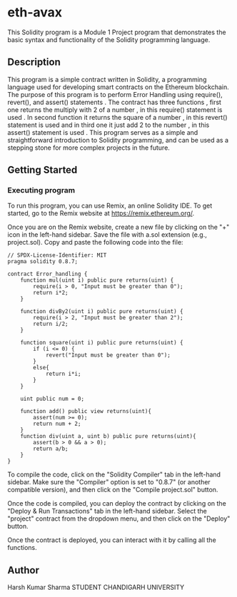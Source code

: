 # eth-avax


This Solidity program is a Module 1  Project program that demonstrates the basic syntax and functionality of the Solidity programming language.
## Description

This program is a simple contract written in Solidity, a programming language used for developing smart contracts on the Ethereum blockchain. The purpose of this program is to perform Error Handling using require(), revert(), and assert() statements . The contract has three functions , first one returns the multiply with 2 of a number , in this require() statement is used . In second function it returns the square of a number , in this revert() statement is used and in third one it just add 2 to the number , in this assert() statement is used . This program serves as a simple and straightforward introduction to Solidity programming, and can be used as a stepping stone for more complex projects in the future.

## Getting Started

### Executing program

To run this program, you can use Remix, an online Solidity IDE. To get started, go to the Remix website at https://remix.ethereum.org/.

Once you are on the Remix website, create a new file by clicking on the "+" icon in the left-hand sidebar. Save the file with a.sol extension (e.g., project.sol). Copy and paste the following code into the file:

```solidity
// SPDX-License-Identifier: MIT
pragma solidity 0.8.7;

contract Error_handling {
    function mul(uint i) public pure returns(uint) {
        require(i > 0, "Input must be greater than 0");
        return i*2;
    }

    function divBy2(uint i) public pure returns(uint) {
        require(i > 2, "Input must be greater than 2");
        return i/2;
    }

    function square(uint i) public pure returns(uint) {
        if (i <= 0) {
            revert("Input must be greater than 0");
        }
        else{
            return i*i;
        }
    }

    uint public num = 0;

    function add() public view returns(uint){
        assert(num >= 0);
        return num + 2;
    }
    function div(uint a, uint b) public pure returns(uint){
        assert(b > 0 && a > 0);
        return a/b;
    }
}

```

To compile the code, click on the "Solidity Compiler" tab in the left-hand sidebar. Make sure the "Compiler" option is set to "0.8.7" (or another compatible version), and then click on the "Compile project.sol" button.

Once the code is compiled, you can deploy the contract by clicking on the "Deploy & Run Transactions" tab in the left-hand sidebar. Select the "project" contract from the dropdown menu, and then click on the "Deploy" button.

Once the contract is deployed, you can interact with it by calling all the functions. 

## Author

Harsh Kumar Sharma
STUDENT
CHANDIGARH UNIVERSITY
